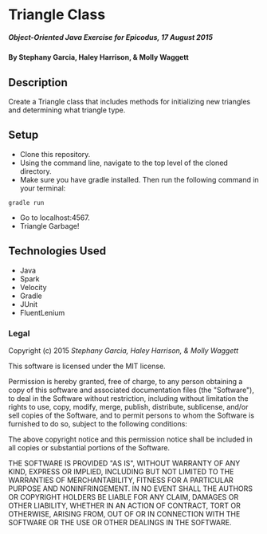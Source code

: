 # Triangle Class

##### _Object-Oriented Java Exercise for Epicodus, 17 August 2015_

#### By **Stephany Garcia, Haley Harrison, & Molly Waggett**

## Description

Create a Triangle class that includes methods for initializing new triangles and determining what triangle type.

## Setup

* Clone this repository.
* Using the command line, navigate to the top level of the cloned directory.
* Make sure you have gradle installed. Then run the following command in your terminal:
```
gradle run
```
* Go to localhost:4567.
* Triangle Garbage!


## Technologies Used

* Java
* Spark
* Velocity
* Gradle
* JUnit
* FluentLenium

### Legal

Copyright (c) 2015 *Stephany Garcia, Haley Harrison, & Molly Waggett*

This software is licensed under the MIT license.

Permission is hereby granted, free of charge, to any person obtaining a copy
of this software and associated documentation files (the "Software"), to deal
in the Software without restriction, including without limitation the rights
to use, copy, modify, merge, publish, distribute, sublicense, and/or sell
copies of the Software, and to permit persons to whom the Software is
furnished to do so, subject to the following conditions:

The above copyright notice and this permission notice shall be included in
all copies or substantial portions of the Software.

THE SOFTWARE IS PROVIDED "AS IS", WITHOUT WARRANTY OF ANY KIND, EXPRESS OR
IMPLIED, INCLUDING BUT NOT LIMITED TO THE WARRANTIES OF MERCHANTABILITY,
FITNESS FOR A PARTICULAR PURPOSE AND NONINFRINGEMENT. IN NO EVENT SHALL THE
AUTHORS OR COPYRIGHT HOLDERS BE LIABLE FOR ANY CLAIM, DAMAGES OR OTHER
LIABILITY, WHETHER IN AN ACTION OF CONTRACT, TORT OR OTHERWISE, ARISING FROM,
OUT OF OR IN CONNECTION WITH THE SOFTWARE OR THE USE OR OTHER DEALINGS IN
THE SOFTWARE.
